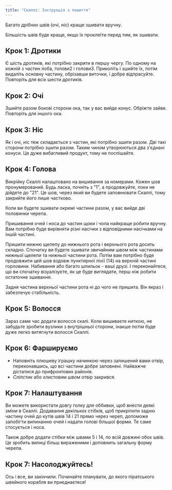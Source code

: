 ```yaml
---
title: "Скаллі: Інструкція з пошиття"
---
```



<Tip>

Багато дрібних швів (очі, ніс) краще зшивати вручну. 

Більшість швів буде краще, якщо їх проклеїти перед тим, як зшивати.

</Tip>

## Крок 1: Дротики

Є шість дротиків, які потрібно закрити в першу чергу. По одному на кожній з частин лоба, голови2 і голови3. Приколіть і зшийте їх, потім видаліть основну частину, обрізавши виточки, і добре відпрасуйте. Повторіть для всіх шести дротиків.


## Крок 2: Очі

Зшийте разом бокові сторони ока, так у вас вийде конус. Обріжте зайве. Повторіть для іншого ока.

## Крок 3: Ніс

Як і очі, ніс теж складається з частин, які потрібно зшити разом. Дві такі сторони потрібно зшити разом. Таким чином утворюються два з'єднані конуси. Це дуже вибагливий продукт, тому не поспішайте.

## Крок 4: Голова

<Tip>

Викрійку Скаллі налаштовано на вишивання за номерами. Кожен шов пронумерований. Будь ласка, почніть з "1", а
продовжуйте, поки не дійдете до "21". Це шов, через який ви будете заповнювати Скаллі, тому закрийте
його лише частково. 

</Tip>

Коли ви будете зшивати окремі частини разом, у вас вийде дві половинки черепа.

Пришивання очей і носа до частин щоки і чола найкраще робити вручну. Вам потрібно буде вирівняти різні насічки з відповідними насічками на іншій частині.

Пришити нижню щелепу до нижнього рота і верхнього рота досить складно. Спочатку ви будете зшивати звичайним швом між частинами нижньої щелепи та нижньої частини рота. Потім вам потрібно буде продовжити цей шов вздовж пунктирної лінії (14) на верхній частині горловини. Набивання або багато шпильок - ваші друзі. І переконайтеся, що ви спочатку візуалізуєте, як це буде виглядати, перш ніж робити остаточне зшивання.

Задня частина верхньої частини рота ні до чого не пришита. Він якраз і забезпечує стабільність.

## Крок 5: Волосся

Зараз саме час додати волосся скалі. Коли вишиваєте ниткою, не забудьте зробити вузлики з внутрішньої сторони, інакше потім буде дуже легко витягнути волосся Скаллі.

## Крок 6: Фаршируємо

- Наповніть плюшеву іграшку начинкою через залишений вами отвір, переконавшись, що всі частини добре заповнені. Найважче дістатися до прифронтових районів.
- _Сліпстик_ або _хлистовим швом_ отвір закрився.

## Крок 7: Налаштування

Ви можете використати довгу голку для оббивки, щоб внести деякі зміни в Скаллі. Додавання декількох стібків, щоб прикріпити задню частину очей до кутів швів 14 і 21 прямо через череп, допоможе запобігти випинанню очей і надати голові більшої форми. Те саме стосується і носа.

Також добре додати стібки між швами 5 і 14, по всій довжині обох швів. Це зробить вилиці більш вираженими і доповнить загальну форму черепа.

## Крок 7: Насолоджуйтесь!

Ось і все, ви закінчили. Починайте планувати, до якого піратського швейного корабля ви приєднаєтеся!